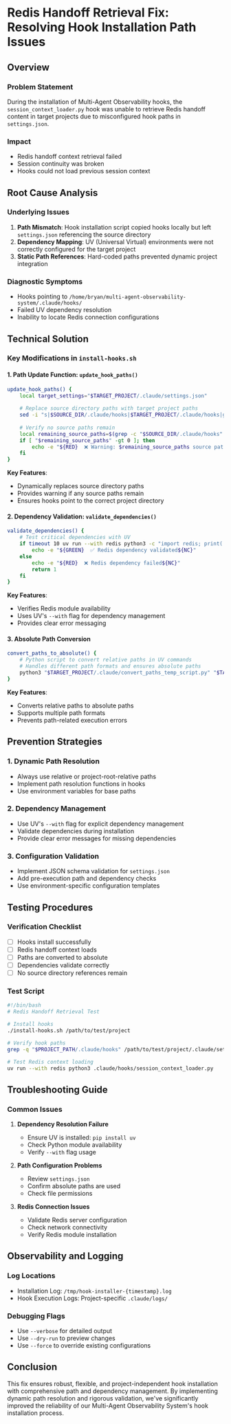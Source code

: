 # Redis Handoff Retrieval Fix: Resolving Hook Installation Path Issues

## Overview

### Problem Statement
During the installation of Multi-Agent Observability hooks, the `session_context_loader.py` hook was unable to retrieve Redis handoff content in target projects due to misconfigured hook paths in `settings.json`.

### Impact
- Redis handoff context retrieval failed
- Session continuity was broken
- Hooks could not load previous session context

## Root Cause Analysis

### Underlying Issues
1. **Path Mismatch**: Hook installation script copied hooks locally but left `settings.json` referencing the source directory
2. **Dependency Mapping**: UV (Universal Virtual) environments were not correctly configured for the target project
3. **Static Path References**: Hard-coded paths prevented dynamic project integration

### Diagnostic Symptoms
- Hooks pointing to `/home/bryan/multi-agent-observability-system/.claude/hooks/`
- Failed UV dependency resolution
- Inability to locate Redis connection configurations

## Technical Solution

### Key Modifications in `install-hooks.sh`

#### 1. Path Update Function: `update_hook_paths()`
```bash
update_hook_paths() {
    local target_settings="$TARGET_PROJECT/.claude/settings.json"
    
    # Replace source directory paths with target project paths
    sed -i "s|$SOURCE_DIR/.claude/hooks|$TARGET_PROJECT/.claude/hooks|g" "$target_settings"
    
    # Verify no source paths remain
    local remaining_source_paths=$(grep -c "$SOURCE_DIR/.claude/hooks" "$target_settings" 2>/dev/null || echo "0")
    if [ "$remaining_source_paths" -gt 0 ]; then
        echo -e "${RED}  ❌ Warning: $remaining_source_paths source paths still remain in settings.json${NC}"
    fi
}
```

**Key Features**:
- Dynamically replaces source directory paths
- Provides warning if any source paths remain
- Ensures hooks point to the correct project directory

#### 2. Dependency Validation: `validate_dependencies()`
```bash
validate_dependencies() {
    # Test critical dependencies with UV
    if timeout 10 uv run --with redis python3 -c "import redis; print('Redis module available')" 2>/dev/null; then
        echo -e "${GREEN}  ✅ Redis dependency validated${NC}"
    else
        echo -e "${RED}  ❌ Redis dependency failed${NC}"
        return 1
    fi
}
```

**Key Features**:
- Verifies Redis module availability
- Uses UV's `--with` flag for dependency management
- Provides clear error messaging

#### 3. Absolute Path Conversion
```bash
convert_paths_to_absolute() {
    # Python script to convert relative paths in UV commands
    # Handles different path formats and ensures absolute paths
    python3 "$TARGET_PROJECT/.claude/convert_paths_temp_script.py" "$TARGET_PROJECT"
}
```

**Key Features**:
- Converts relative paths to absolute paths
- Supports multiple path formats
- Prevents path-related execution errors

## Prevention Strategies

### 1. Dynamic Path Resolution
- Always use relative or project-root-relative paths
- Implement path resolution functions in hooks
- Use environment variables for base paths

### 2. Dependency Management
- Use UV's `--with` flag for explicit dependency management
- Validate dependencies during installation
- Provide clear error messages for missing dependencies

### 3. Configuration Validation
- Implement JSON schema validation for `settings.json`
- Add pre-execution path and dependency checks
- Use environment-specific configuration templates

## Testing Procedures

### Verification Checklist
- [ ] Hooks install successfully
- [ ] Redis handoff context loads
- [ ] Paths are converted to absolute
- [ ] Dependencies validate correctly
- [ ] No source directory references remain

### Test Script
```bash
#!/bin/bash
# Redis Handoff Retrieval Test

# Install hooks
./install-hooks.sh /path/to/test/project

# Verify hook paths
grep -q "$PROJECT_PATH/.claude/hooks" /path/to/test/project/.claude/settings.json

# Test Redis context loading
uv run --with redis python3 .claude/hooks/session_context_loader.py
```

## Troubleshooting Guide

### Common Issues
1. **Dependency Resolution Failure**
   - Ensure UV is installed: `pip install uv`
   - Check Python module availability
   - Verify `--with` flag usage

2. **Path Configuration Problems**
   - Review `settings.json`
   - Confirm absolute paths are used
   - Check file permissions

3. **Redis Connection Issues**
   - Validate Redis server configuration
   - Check network connectivity
   - Verify Redis module installation

## Observability and Logging

### Log Locations
- Installation Log: `/tmp/hook-installer-{timestamp}.log`
- Hook Execution Logs: Project-specific `.claude/logs/`

### Debugging Flags
- Use `--verbose` for detailed output
- Use `--dry-run` to preview changes
- Use `--force` to override existing configurations

## Conclusion

This fix ensures robust, flexible, and project-independent hook installation with comprehensive path and dependency management. By implementing dynamic path resolution and rigorous validation, we've significantly improved the reliability of our Multi-Agent Observability System's hook installation process.